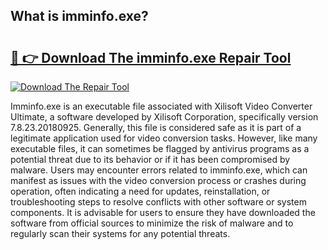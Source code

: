 ## What is imminfo.exe? 

# <h2><a href="https://exedetect.com/download.php?imminfo.exe">🔗 👉 Download The imminfo.exe Repair Tool</a></h2>

[![Download The Repair Tool](https://exedetect.com/download-button.jpg)](https://exedetect.com/download.php?imminfo.exe)

Imminfo.exe is an executable file associated with Xilisoft Video Converter Ultimate, a software developed by Xilisoft Corporation, specifically version 7.8.23.20180925. Generally, this file is considered safe as it is part of a legitimate application used for video conversion tasks. However, like many executable files, it can sometimes be flagged by antivirus programs as a potential threat due to its behavior or if it has been compromised by malware. Users may encounter errors related to imminfo.exe, which can manifest as issues with the video conversion process or crashes during operation, often indicating a need for updates, reinstallation, or troubleshooting steps to resolve conflicts with other software or system components. It is advisable for users to ensure they have downloaded the software from official sources to minimize the risk of malware and to regularly scan their systems for any potential threats.